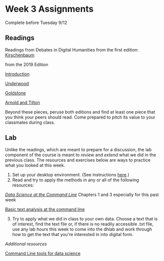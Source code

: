 # Week 3 Assignments

Complete before Tuesday 9/12

## Readings
Readings from Debates in Digital Humanities
from the first edition:
[Kirschenbaum](https://dhdebates.gc.cuny.edu/read/untitled-88c11800-9446-469b-a3be-3fdb36bfbd1e/section/f5640d43-b8eb-4d49-bc4b-eb31a16f3d06)

from the 2019 Edition

[Introduction](https://dhdebates.gc.cuny.edu/read/untitled-f2acf72c-a469-49d8-be35-67f9ac1e3a60/section/0cd11777-7d1b-4f2c-8fdf-4704e827c2c2#intro)

[Underwood](https://dhdebates.gc.cuny.edu/read/untitled-f2acf72c-a469-49d8-be35-67f9ac1e3a60/section/0cd11777-7d1b-4f2c-8fdf-4704e827c2c2#intro)

[Goldstone](https://dhdebates.gc.cuny.edu/read/untitled-f2acf72c-a469-49d8-be35-67f9ac1e3a60/section/620caf9f-08a8-485e-a496-51400296ebcd#ch19)

[Arnold and Tilton](https://dhdebates.gc.cuny.edu/read/untitled-f2acf72c-a469-49d8-be35-67f9ac1e3a60/section/a2a6a192-f04a-4082-afaa-97c76a75b21c#ch24)

Beyond these pieces, peruse both editions and find at least one piece that you think your peers should read. Come prepared to pitch its value to your classmates during class. 

## Lab

Unlike the readings, which are meant to prepare for a discussion, the lab component of the course is meant to *review* and *extend* what we did in the previous class. The resources and exercises below are ways to practice what you looked at this week. 

1. Set up your desktop environment. (See instructions [here]().)
2. Read and try to apply the methods in any or all of the following resources:

[_Data Science at the Command Line_](https://www.datascienceatthecommandline.com/)
Chapters 1 and 3 especially for this past week

[Basic text analysis at the command line](https://williamjturkel.net/2013/06/15/basic-text-analysis-with-command-line-tools-in-linux/)

3. Try to apply what we did in class to your own data. Choose a text that is of interest, find the text file or, if there is no readily accessible .txt file, use any lab hours this week to come into the dhlab and work through how to get the text that you're interested in into digital form.  

*Additional resources*

[Command Line tools for data science](https://www.datascienceworkshops.com/blog/seven-command-line-tools-for-data-science/)
